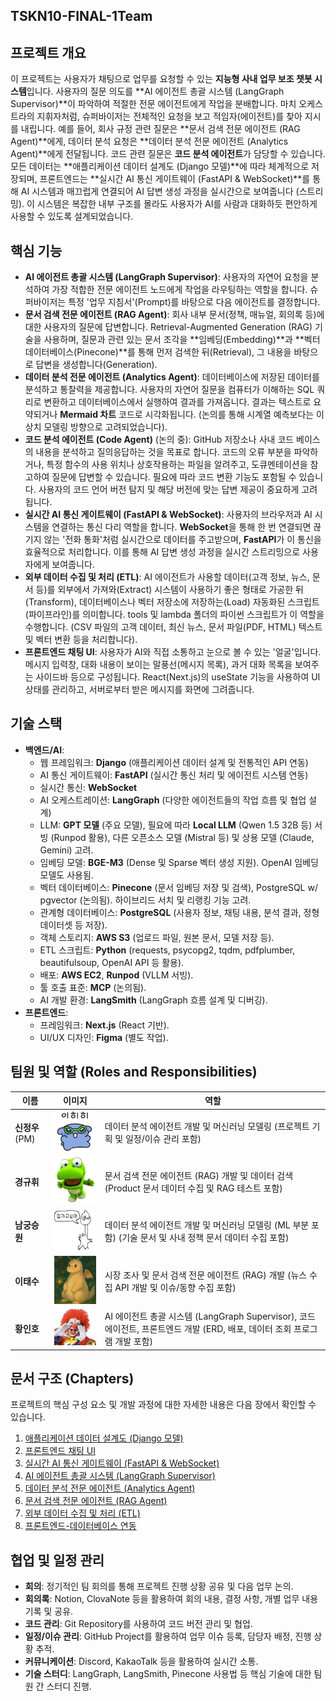 ## TSKN10-FINAL-1Team

## 프로젝트 개요
이 프로젝트는 사용자가 채팅으로 업무를 요청할 수 있는 **지능형 사내 업무 보조 챗봇 시스템**입니다. 사용자의 질문 의도를 **AI 에이전트 총괄 시스템 (LangGraph Supervisor)**이 파악하여 적절한 전문 에이전트에게 작업을 분배합니다. 마치 오케스트라의 지휘자처럼, 슈퍼바이저는 전체적인 요청을 보고 적임자(에이전트)를 찾아 지시를 내립니다. 예를 들어, 회사 규정 관련 질문은 **문서 검색 전문 에이전트 (RAG Agent)**에게, 데이터 분석 요청은 **데이터 분석 전문 에이전트 (Analytics Agent)**에게 전달됩니다. 코드 관련 질문은 **코드 분석 에이전트**가 담당할 수 있습니다. 모든 데이터는 **애플리케이션 데이터 설계도 (Django 모델)**에 따라 체계적으로 저장되며, 프론트엔드는 **실시간 AI 통신 게이트웨이 (FastAPI & WebSocket)**를 통해 AI 시스템과 매끄럽게 연결되어 AI 답변 생성 과정을 실시간으로 보여줍니다 (스트리밍). 이 시스템은 복잡한 내부 구조를 몰라도 사용자가 AI를 사람과 대화하듯 편안하게 사용할 수 있도록 설계되었습니다.

## 핵심 기능
*   **AI 에이전트 총괄 시스템 (LangGraph Supervisor)**: 사용자의 자연어 요청을 분석하여 가장 적합한 전문 에이전트 노드에게 작업을 라우팅하는 역할을 합니다. 슈퍼바이저는 특정 '업무 지침서'(Prompt)를 바탕으로 다음 에이전트를 결정합니다.
*   **문서 검색 전문 에이전트 (RAG Agent)**: 회사 내부 문서(정책, 매뉴얼, 회의록 등)에 대한 사용자의 질문에 답변합니다. Retrieval-Augmented Generation (RAG) 기술을 사용하며, 질문과 관련 있는 문서 조각을 **임베딩(Embedding)**과 **벡터 데이터베이스(Pinecone)**를 통해 먼저 검색한 뒤(Retrieval), 그 내용을 바탕으로 답변을 생성합니다(Generation).
*   **데이터 분석 전문 에이전트 (Analytics Agent)**: 데이터베이스에 저장된 데이터를 분석하고 통찰력을 제공합니다. 사용자의 자연어 질문을 컴퓨터가 이해하는 SQL 쿼리로 변환하고 데이터베이스에서 실행하여 결과를 가져옵니다. 결과는 텍스트로 요약되거나 **Mermaid 차트** 코드로 시각화됩니다. (논의를 통해 시계열 예측보다는 이상치 모델링 방향으로 고려되었습니다).
*   **코드 분석 에이전트 (Code Agent)** (논의 중): GitHub 저장소나 사내 코드 베이스의 내용을 분석하고 질의응답하는 것을 목표로 합니다. 코드의 오류 부분을 파악하거나, 특정 함수의 사용 위치나 상호작용하는 파일을 알려주고, 도큐멘테이션을 참고하여 질문에 답변할 수 있습니다. 필요에 따라 코드 변환 기능도 포함될 수 있습니다. 사용자의 코드 언어 버전 탐지 및 해당 버전에 맞는 답변 제공이 중요하게 고려됩니다.
*   **실시간 AI 통신 게이트웨이 (FastAPI & WebSocket)**: 사용자의 브라우저과 AI 시스템을 연결하는 통신 다리 역할을 합니다. **WebSocket**을 통해 한 번 연결되면 끊기지 않는 '전화 통화'처럼 실시간으로 데이터를 주고받으며, **FastAPI**가 이 통신을 효율적으로 처리합니다. 이를 통해 AI 답변 생성 과정을 실시간 스트리밍으로 사용자에게 보여줍니다.
*   **외부 데이터 수집 및 처리 (ETL)**: AI 에이전트가 사용할 데이터(고객 정보, 뉴스, 문서 등)를 외부에서 가져와(Extract) 시스템이 사용하기 좋은 형태로 가공한 뒤(Transform), 데이터베이스나 벡터 저장소에 저장하는(Load) 자동화된 스크립트(파이프라인)를 의미합니다. tools 및 lambda 폴더의 파이썬 스크립트가 이 역할을 수행합니다. (CSV 파일의 고객 데이터, 최신 뉴스, 문서 파일(PDF, HTML) 텍스트 및 벡터 변환 등을 처리합니다).
*   **프론트엔드 채팅 UI**: 사용자가 AI와 직접 소통하고 눈으로 볼 수 있는 '얼굴'입니다. 메시지 입력창, 대화 내용이 보이는 말풍선(메시지 목록), 과거 대화 목록을 보여주는 사이드바 등으로 구성됩니다. React(Next.js)의 useState 기능을 사용하여 UI 상태를 관리하고, 서버로부터 받은 메시지를 화면에 그려줍니다.

## 기술 스택
*   **백엔드/AI**:
    *   웹 프레임워크: **Django** (애플리케이션 데이터 설계 및 전통적인 API 연동)
    *   AI 통신 게이트웨이: **FastAPI** (실시간 통신 처리 및 에이전트 시스템 연동)
    *   실시간 통신: **WebSocket**
    *   AI 오케스트레이션: **LangGraph** (다양한 에이전트들의 작업 흐름 및 협업 설계)
    *   LLM: **GPT 모델** (주요 모델), 필요에 따라 **Local LLM** (Qwen 1.5 32B 등) 서빙 (Runpod 활용), 다른 오픈소스 모델 (Mistral 등) 및 상용 모델 (Claude, Gemini) 고려.
    *   임베딩 모델: **BGE-M3** (Dense 및 Sparse 벡터 생성 지원). OpenAI 임베딩 모델도 사용됨.
    *   벡터 데이터베이스: **Pinecone** (문서 임베딩 저장 및 검색), PostgreSQL w/ pgvector (논의됨). 하이브리드 서치 및 리랭킹 기능 고려.
    *   관계형 데이터베이스: **PostgreSQL** (사용자 정보, 채팅 내용, 분석 결과, 정형 데이터셋 등 저장).
    *   객체 스토리지: **AWS S3** (업로드 파일, 원본 문서, 모델 저장 등).
    *   ETL 스크립트: **Python** (requests, psycopg2, tqdm, pdfplumber, beautifulsoup, OpenAI API 등 활용).
    *   배포: **AWS EC2**, **Runpod** (VLLM 서빙).
    *   툴 호출 표준: **MCP** (논의됨).
    *   AI 개발 환경: **LangSmith** (LangGraph 흐름 설계 및 디버깅).
*   **프론트엔드**:
    *   프레임워크: **Next.js** (React 기반).
    *   UI/UX 디자인: **Figma** (별도 작업).

## 팀원 및 역할 (Roles and Responsibilities)
| 이름 | 이미지 | 역할 |
| ------ | ------ | ------ |
| **신정우** (PM) | <img src="./img/신정우.png" width="150"> | 데이터 분석 에이전트 개발 및 머신러닝 모델링 (프로젝트 기획 및 일정/이슈 관리 포함) |
| **경규휘** | <img src="./img/경규희.png" width="150"> | 문서 검색 전문 에이전트 (RAG) 개발 및 데이터 검색 (Product 문서 데이터 수집 및 RAG 테스트 포함) |
| **남궁승원** | <img src="./img/남궁승원.png" width="150"> | 데이터 분석 에이전트 개발 및 머신러닝 모델링 (ML 부분 포함) (기술 문서 및 사내 정책 문서 데이터 수집 포함) |
| **이태수** | <img src="./img/이태수.png" width="150"> | 시장 조사 및 문서 검색 전문 에이전트 (RAG) 개발 (뉴스 수집 API 개발 및 이슈/동향 수집 포함) |
| **황인호** | <img src="./img/인호.png" width="150"> | AI 에이전트 총괄 시스템 (LangGraph Supervisor), 코드 에이전트, 프론트엔드 개발 (ERD, 배포, 데이터 조회 프로그램 개발 포함) |

## 문서 구조 (Chapters)
프로젝트의 핵심 구성 요소 및 개발 과정에 대한 자세한 내용은 다음 장에서 확인할 수 있습니다.
1.  [애플리케이션 데이터 설계도 (Django 모델)](docs/01_애플리케이션_데이터_설계도__django_모델__.md)
2.  [프론트엔드 채팅 UI](docs/02_프론트엔드_채팅_ui_.md)
3.  [실시간 AI 통신 게이트웨이 (FastAPI & WebSocket)](docs/03_실시간_ai_통신_게이트웨이__fastapi___websocket__.md)
4.  [AI 에이전트 총괄 시스템 (LangGraph Supervisor)](docs/04_ai_에이전트_총괄_시스템__langgraph_supervisor__.md)
5.  [데이터 분석 전문 에이전트 (Analytics Agent)](docs/05_데이터_분석_전문_에이전트__analytics_agent__.md)
6.  [문서 검색 전문 에이전트 (RAG Agent)](docs/06_문서_검색_전문_에이전트__rag_agent__.md)
7.  [외부 데이터 수집 및 처리 (ETL)](docs/07_외부_데이터_수집_및_처리__etl__.md)
8.  [프론트엔드-데이터베이스 연동](docs/08_프론트엔드_데이터베이스_연동_.md)

## 협업 및 일정 관리
*   **회의**: 정기적인 팀 회의를 통해 프로젝트 진행 상황 공유 및 다음 업무 논의.
*   **회의록**: Notion, ClovaNote 등을 활용하여 회의 내용, 결정 사항, 개별 업무 내용 기록 및 공유.
*   **코드 관리**: Git Repository를 사용하여 코드 버전 관리 및 협업.
*   **일정/이슈 관리**: GitHub Project를 활용하여 업무 이슈 등록, 담당자 배정, 진행 상황 추적.
*   **커뮤니케이션**: Discord, KakaoTalk 등을 활용하여 실시간 소통.
*   **기술 스터디**: LangGraph, LangSmith, Pinecone 사용법 등 핵심 기술에 대한 팀원 간 스터디 진행.